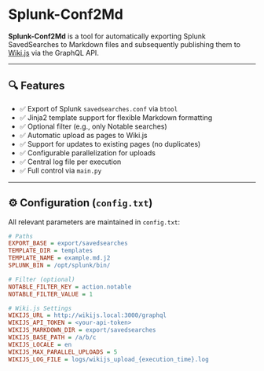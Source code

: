 # Splunk-Conf2Md

**Splunk-Conf2Md** is a tool for automatically exporting Splunk SavedSearches to Markdown files and subsequently publishing them to [Wiki.js](https://wiki.js.org/) via the GraphQL API.

---

## 🔍 Features

- ✅ Export of Splunk `savedsearches.conf` via `btool`
- ✅ Jinja2 template support for flexible Markdown formatting
- ✅ Optional filter (e.g., only Notable searches)
- ✅ Automatic upload as pages to Wiki.js
- ✅ Support for updates to existing pages (no duplicates)
- ✅ Configurable parallelization for uploads
- ✅ Central log file per execution
- ✅ Full control via `main.py`

---

## ⚙️ Configuration (`config.txt`)

All relevant parameters are maintained in `config.txt`:

```ini
# Paths
EXPORT_BASE = export/savedsearches
TEMPLATE_DIR = templates
TEMPLATE_NAME = example.md.j2
SPLUNK_BIN = /opt/splunk/bin/

# Filter (optional)
NOTABLE_FILTER_KEY = action.notable
NOTABLE_FILTER_VALUE = 1

# Wiki.js Settings
WIKIJS_URL = http://wikijs.local:3000/graphql
WIKIJS_API_TOKEN = <your-api-token>
WIKIJS_MARKDOWN_DIR = export/savedsearches
WIKIJS_BASE_PATH = /a/b/c
WIKIJS_LOCALE = en
WIKIJS_MAX_PARALLEL_UPLOADS = 5
WIKIJS_LOG_FILE = logs/wikijs_upload_{execution_time}.log
